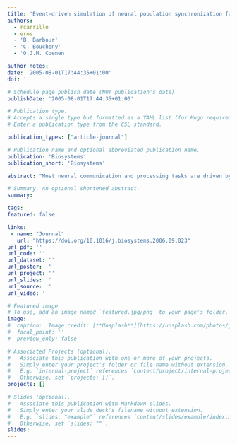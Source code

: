 ```yaml
---
title: 'Event-driven simulation of neural population synchronization facilitated by electrical coupling'
authors:
  - rcarrillo
  - eros
  - 'B. Barbour'
  - 'C. Boucheny'
  - 'O.J.M. Coenen'

author_notes:
date: '2005-08-01T17:44:35+01:00'
doi: ''

# Schedule page publish date (NOT publication's date).
publishDate: '2005-08-01T17:44:35+01:00'

# Publication type.
# Accepts a single type but formatted as a YAML list (for Hugo requirements).
# Enter a publication type from the CSL standard.

publication_types: ["article-journal"]

# Publication name and optional abbreviated publication name.
publication: 'Biosystems'
publication_short: 'Biosystems'

abstract: "Most neural communication and processing tasks are driven by spikes. This has enabled the application of the event-driven simulation schemes. However the simulation of spiking neural networks based on complex models that cannot be simplified to analytical expressions (requiring numerical calculation) is very time consuming. Here we describe briefly an event-driven simulation scheme that uses pre-calculated table-based neuron characterizations to avoid numerical calculations during a network simulation, allowing the simulation of large-scale neural systems. More concretely we explain how electrical coupling can be simulated efficiently within this computation scheme, reproducing synchronization processes observed in detailed simulations of neural populations."

# Summary. An optional shortened abstract.
summary:

tags:
featured: false

links:
 - name: "Journal"
   url: "https://doi.org/10.1016/j.biosystems.2006.09.023"
url_pdf: ''
url_code: ''
url_dataset: ''
url_poster: ''
url_project: ''
url_slides: ''
url_source: ''
url_video: ''

# Featured image
# To use, add an image named `featured.jpg/png` to your page's folder.
image:
#  caption: 'Image credit: [**Unsplash**](https://unsplash.com/photos/jdD8gXaTZsc)'
#  focal_point: ''
#  preview_only: false

# Associated Projects (optional).
#   Associate this publication with one or more of your projects.
#   Simply enter your project's folder or file name without extension.
#   E.g. `internal-project` references `content/project/internal-project/index.md`.
#   Otherwise, set `projects: []`.
projects: []

# Slides (optional).
#   Associate this publication with Markdown slides.
#   Simply enter your slide deck's filename without extension.
#   E.g. `slides: "example"` references `content/slides/example/index.md`.
#   Otherwise, set `slides: ""`.
slides:
---
```

